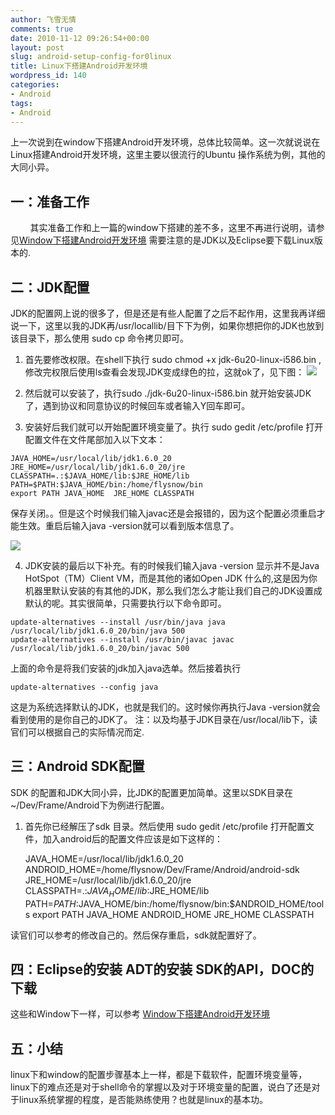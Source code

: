 ```yaml
---
author: 飞雪无情
comments: true
date: 2010-11-12 09:26:54+00:00
layout: post
slug: android-setup-config-for0linux
title: Linux下搭建Android开发环境
wordpress_id: 140
categories:
- Android
tags:
- Android
---
```


上一次说到在window下搭建Android开发环境，总体比较简单。这一次就说说在Linux搭建Android开发环境，这里主要以很流行的Ubuntu 操作系统为例，其他的大同小异。




## 一：准备工作




        其实准备工作和上一篇的window下搭建的差不多，这里不再进行说明，请参见[Window下搭建Android开发环境](/2010/11/11/setup-android-for-window.html)
需要注意的是JDK以及Eclipse要下载Linux版本的.





## 二：JDK配置




JDK的配置网上说的很多了，但是还是有些人配置了之后不起作用，这里我再详细说一下，这里以我的JDK再/usr/locallib/目下下为例，如果你想把你的JDK也放到该目录下，那么使用 sudo cp
命令拷贝即可。






	
  1. 首先要修改权限。在shell下执行 sudo chmod +x jdk-6u20-linux-i586.bin
,修改完权限后使用ls查看会发现JDK变成绿色的拉，这就ok了，见下图：
![](http://dl.iteye.com/upload/attachment/347394/19f38961-b4b7-3727-a526-1f3aae01e107.jpg)


	
  2. 然后就可以安装了，执行sudo ./jdk-6u20-linux-i586.bin
就开始安装JDK了，遇到协议和同意协议的时候回车或者输入Y回车即可。

	
  3. 安装好后我们就可以开始配置环境变量了。执行 sudo gedit /etc/profile 打开配置文件在文件尾部加入以下文本：

    
    JAVA_HOME=/usr/local/lib/jdk1.6.0_20
    JRE_HOME=/usr/local/lib/jdk1.6.0_20/jre
    CLASSPATH=.:$JAVA_HOME/lib:$JRE_HOME/lib
    PATH=$PATH:$JAVA_HOME/bin:/home/flysnow/bin
    export PATH JAVA_HOME  JRE_HOME CLASSPATH







保存关闭。。但是这个时候我们输入javac还是会报错的，因为这个配置必须重启才能生效。重启后输入java -version就可以看到版本信息了。




![](http://dl.iteye.com/upload/attachment/347404/f74708b5-b16b-34e9-b9b7-d818bc82bf8a.jpg)






	
  4. JDK安装的最后以下补充。有的时候我们输入java -version 显示并不是Java HotSpot（TM）Client VM，而是其他的诸如Open JDK 什么的,这是因为你机器里默认安装的有其他的JDK，那么我们怎么才能让我们自己的JDK设置成默认的呢。其实很简单，只需要执行以下命令即可。

    
    update-alternatives --install /usr/bin/java java /usr/local/lib/jdk1.6.0_20/bin/java 500
    update-alternatives --install /usr/bin/javac javac /usr/local/lib/jdk1.6.0_20/bin/javac 500


上面的命令是将我们安装的jdk加入java选单。然后接着执行

    
    update-alternatives --config java


这是为系统选择默认的JDK，也就是我们的。这时候你再执行Java -version就会看到使用的是你自己的JDK了。 注：以及均基于JDK目录在/usr/local/lib下，读官们可以根据自己的实际情况而定.




## 三：Android SDK配置




SDK 的配置和JDK大同小异，比JDK的配置更加简单。这里以SDK目录在~/Dev/Frame/Android下为例进行配置。






	
  1. 首先你已经解压了sdk 目录。然后使用
sudo gedit /etc/profile
打开配置文件，加入android后的配置文件应该是如下这样的： 

    
     JAVA_HOME=/usr/local/lib/jdk1.6.0_20
    ANDROID_HOME=/home/flysnow/Dev/Frame/Android/android-sdk
    JRE_HOME=/usr/local/lib/jdk1.6.0_20/jre
    CLASSPATH=.:$JAVA_HOME/lib:$JRE_HOME/lib
    PATH=$PATH:$JAVA_HOME/bin:/home/flysnow/bin:$ANDROID_HOME/tools
    export PATH JAVA_HOME ANDROID_HOME JRE_HOME CLASSPATH







读官们可以参考的修改自己的。然后保存重启，sdk就配置好了。





## 四：Eclipse的安装 ADT的安装 SDK的API，DOC的下载




这些和Window下一样，可以参考
[Window下搭建Android开发环境](/2010/11/11/setup-android-for-window.html)






## 五：小结




linux下和window的配置步骤基本上一样，都是下载软件，配置环境变量等，linux下的难点还是对于shell命令的掌握以及对于环境变量的配置，说白了还是对于linux系统掌握的程度，是否能熟练使用？也就是linux的基本功。
